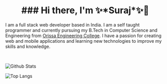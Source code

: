 <h1 align="center">### Hi there, I'm ✨*Suraj*✨👋</h1>
<p>I am a full stack web developer based in India. I am a self taught programmer and currently pursuing my B.Tech in Computer Science and Engineering from <a href="https://oec.ac.in/">Orissa Engineering College</a>. I have a passion for creating web and mobile applications and learning new technologies to improve my skills and knowledge.</p>
<br>

![Github Stats](https://github-readme-stats.vercel.app/api?username=Surajkrmkr&theme=synthwave&icon_color=CD52BC&hide_border=true&show_icons=true)


![Top Langs](https://github-readme-stats.vercel.app/api/top-langs/?username=Surajkrmkr&layout=compact&theme=synthwave&icon_color=CD52BC&hide_border=true&show_icons=true)
